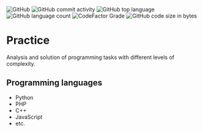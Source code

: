 ![GitHub](https://img.shields.io/github/license/j0shu4b0y/Practice?style=flat-square)
![GitHub commit activity](https://img.shields.io/github/commit-activity/w/j0shu4b0y/Practice?style=flat-square)
![GitHub top language](https://img.shields.io/github/languages/top/j0shu4b0y/Practice?style=flat-square)
![GitHub language count](https://img.shields.io/github/languages/count/j0shu4b0y/Practice?style=flat-square)
![CodeFactor Grade](https://img.shields.io/codefactor/grade/github/j0shu4b0y/Practice?style=flat-square)
![GitHub code size in bytes](https://img.shields.io/github/languages/code-size/j0shu4b0y/Practice?style=flat-square)

# Practice
Analysis and solution of programming tasks with different levels of complexity.

## Programming languages
* Python
* PHP
* C++
* JavaScript
* etc.
